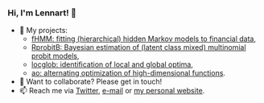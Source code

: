 ### Hi, I'm Lennart! 👋

- 🔭 My projects:
  - [fHMM: fitting (hierarchical) hidden Markov models to financial data](https://github.com/loelschlaeger/fHMM),
  - [RprobitB: Bayesian estimation of (latent class mixed) multinomial probit models](https://github.com/loelschlaeger/RprobitB),
  - [locglob: identification of local and global optima](https://github.com/loelschlaeger/locglob),
  - [ao: alternating optimization of high-dimensional functions](https://github.com/loelschlaeger/ao).
- 💬 Want to collaborate? Please get in touch!
- 📫 Reach me via [Twitter](https://twitter.com/l_oelschlaeger), [e-mail](mailto:oelschlaeger.lennart@gmail.com) or [my personal website](https://oilbat.de).

[website]: https://oilbat.de
[twitter]: https://twitter.com/l_oelschlaeger
